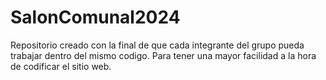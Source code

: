 # SalonComunal2024
Repositorio creado con la final de que cada integrante del grupo pueda trabajar dentro del mismo codigo.
Para tener una mayor facilidad a la hora de codificar el sitio web.

